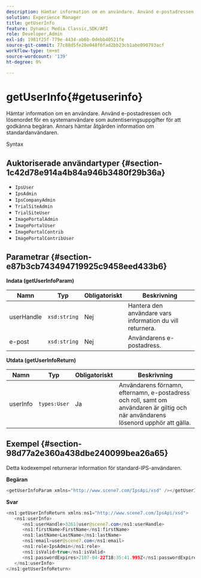 ```yaml
---
description: Hämtar information om en användare. Använd e-postadressen och lösenordet för en systemanvändare som autentiseringsuppgifter för att godkänna begäran. Annars hämtar åtgärden information om standardanvändaren.
solution: Experience Manager
title: getUserInfo
feature: Dynamic Media Classic,SDK/API
role: Developer,Admin
exl-id: 1981f25f-779e-4434-ab6b-0debb40521fe
source-git-commit: 77c88d5fe20e048f6fad2bb23cb1abe090793acf
workflow-type: tm+mt
source-wordcount: '139'
ht-degree: 0%

---
```


# getUserInfo{#getuserinfo}

Hämtar information om en användare. Använd e-postadressen och lösenordet för en systemanvändare som autentiseringsuppgifter för att godkänna begäran. Annars hämtar åtgärden information om standardanvändaren.

Syntax

## Auktoriserade användartyper {#section-1c42d78e914a4b84a946b3480f29b36a}

* `IpsUser`
* `IpsAdmin`
* `IpsCompanyAdmin`
* `TrialSiteAdmin`
* `TrialSiteUser`
* `ImagePortalAdmin`
* `ImagePortalUser`
* `ImagePortalContrib`
* `ImagePortalContribUser`

## Parametrar {#section-e87b3cb743494719925c9458eed433b6}

**Indata (getUserInfoParam)**

| Namn | Typ | Obligatoriskt | Beskrivning |
|---|---|---|---|
| userHandle | `xsd:string` | Nej | Hantera den användare vars information du vill returnera. |
| e-post | `xsd:string` | Nej | Användarens e-postadress. |

**Utdata (getUserInfoReturn)**

| Namn | Typ | Obligatoriskt | Beskrivning |
|---|---|---|---|
| userInfo | `types:User` | Ja | Användarens förnamn, efternamn, e-postadress och roll, samt om användaren är giltig och när användarens lösenord upphör att gälla. |

## Exempel {#section-98d77a2e360a438dbe240099bea26a65}

Detta kodexempel returnerar information för standard-IPS-användaren.

**Begäran**

```java
<getUserInfoParam xmlns="http://www.scene7.com/IpsApi/xsd" /></getUserInfoParam>
```

**Svar**

```java
<ns1:getUserInfoReturn xmlns:ns1="http://www.scene7.com/IpsApi/xsd"> 
   <ns1:userInfo> 
      <ns1:userHandle>3261|user@scene7.com</ns1:userHandle> 
      <ns1:firstName>FirstName</ns1:firstName> 
      <ns1:lastName>LastName</ns1:lastName> 
      <ns1:email>user@scene7.com</ns1:email> 
      <ns1:role>IpsAdmin</ns1:role> 
      <ns1:isValid>true</ns1:isValid> 
      <ns1:passwordExpires>2107-04-22T18:35:41.995Z</ns1:passwordExpires> 
   </ns1:userInfo> 
</ns1:getUserInfoReturn>
```
